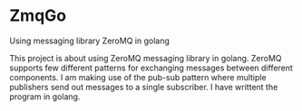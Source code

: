 # ZmqGo
Using messaging library ZeroMQ in golang

This project is about using ZeroMQ messaging library in golang. ZeroMQ supports few different patterns for exchanging messages between 
different components. I am making use of the pub-sub pattern where multiple publishers send out messages to a single subscriber.
I have writtent the program in golang.
